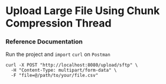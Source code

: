 # Upload Large File Using Chunk Compression Thread

### Reference Documentation
Run the project and `import` `curl` on `Postman`

```curl
curl -X POST "http://localhost:8080/upload/sftp" \
  -H "Content-Type: multipart/form-data" \
  -F "file=@/path/to/your/file.csv"
```

